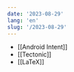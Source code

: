 ```yaml
---
date: '2023-08-29'
lang: 'en'
slug: '/2023-08-29'
---
```


- [[Android Intent]]
- [[Tectonic]]
- [[LaTeX]]
